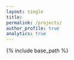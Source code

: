 ```yaml
---
layout: single
title:
permalink: /projects/
author_profile: true
analytics: true
---
```


{% include base_path %}
